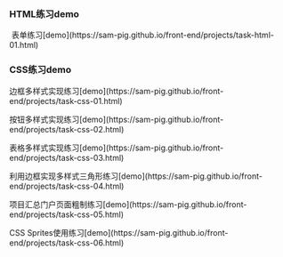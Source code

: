 <h3>HTML练习demo</h3>
<p>
  表单练习[demo](https://sam-pig.github.io/front-end/projects/task-html-01.html)
</p>

<h3>CSS练习demo</h3>
<p>
  边框多样式实现练习[demo](https://sam-pig.github.io/front-end/projects/task-css-01.html)
</p>
<p>
  按钮多样式实现练习[demo](https://sam-pig.github.io/front-end/projects/task-css-02.html)
</p>
<p>
  表格多样式实现练习[demo](https://sam-pig.github.io/front-end/projects/task-css-03.html)
</p>
<p>
  利用边框实现多样式三角形练习[demo](https://sam-pig.github.io/front-end/projects/task-css-04.html)
</p>
<p>
 项目汇总门户页面粗制练习[demo](https://sam-pig.github.io/front-end/projects/task-css-05.html)
</p>
<p>
 CSS Sprites使用练习[demo](https://sam-pig.github.io/front-end/projects/task-css-06.html)
</p>
